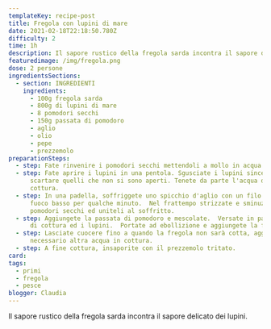 ```yaml
---
templateKey: recipe-post
title: Fregola con lupini di mare
date: 2021-02-18T22:18:50.780Z
difficulty: 2
time: 1h
description: Il sapore rustico della fregola sarda incontra il sapore delicato dei lupini.
featuredimage: /img/fregola.png
dose: 2 persone
ingredientsSections:
  - section: INGREDIENTI
    ingredients:
      - 100g fregola sarda
      - 800g di lupini di mare
      - 8 pomodori secchi
      - 150g passata di pomodoro
      - aglio
      - olio
      - pepe
      - prezzemolo
preparationSteps:
  - step: Fate rinvenire i pomodori secchi mettendoli a mollo in acqua fredda.
  - step: Fate aprire i lupini in una pentola. Sgusciate i lupini sincerandovi di
      scartare quelli che non si sono aperti. Tenete da parte l'acqua di
      cottura.
  - step: In una padella, soffriggete uno spicchio d'aglio con un filo d'olio a
      fuoco basso per qualche minuto.  Nel frattempo strizzate e sminuzzate i
      pomodori secchi ed uniteli al soffritto.
  - step: Aggiungete la passata di pomodoro e mescolate.  Versate in padella l'aqua
      di cottura ed i lupini.  Portate ad ebollizione e aggiungete la fregola.
  - step: Lasciate cuocere fino a quando la fregola non sarà cotta, aggiungendo se
      necessario altra acqua in cottura.
  - step: A fine cottura, insaporite con il prezzemolo tritato.
card: 
tags:
  - primi
  - fregola
  - pesce
blogger: Claudia
---
```

Il sapore rustico della fregola sarda incontra il sapore delicato dei lupini.